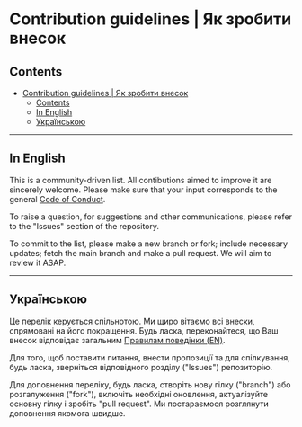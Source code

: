# Contribution guidelines | Як зробити внесок


## Contents
- [Contribution guidelines | Як зробити внесок](#contribution-guidelines--як-зробити-внесок)
  - [Contents](#contents)
  - [In English](#in-english)
  - [Українською](#українською)

---

## In English  
This is a community-driven list. All contibutions aimed to improve it are sincerely welcome. Please make sure that your input corresponds to the general [Code of Conduct](https://github.com/sindresorhus/awesome/blob/main/code-of-conduct.md).

To raise a question, for suggestions and other communications, please refer to the "Issues" section of the repository.

To commit to the list, please make a new branch or fork; include necessary updates; fetch the main branch and make a pull request. We will aim to review it ASAP. 

---

## Українською  
Це перелік керується спільнотою. Ми щиро вітаємо всі внески, спрямовані на його покращення. Будь ласка, переконайтеся, що Ваш внесок відповідає загальним [Правилам поведінки (EN)](https://github.com/sindresorhus/awesome/blob/main/code-of-conduct.md).

Для того, щоб поставити питання, внести пропозиції та для спілкування, будь ласка, зверніться відповідного розділу ("Issues") репозиторію.

Для доповнення переліку, будь ласка, створіть нову гілку ("branch") або розгалуження ("fork"), включіть необхідні оновлення, актуалізуйте основну гілку і зробіть "pull request". Ми постараємося розглянути доповнення якомога швидше. 

